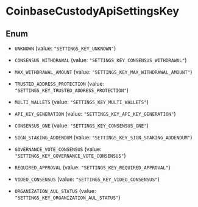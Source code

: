 
# CoinbaseCustodyApiSettingsKey

## Enum


* `UNKNOWN` (value: `"SETTINGS_KEY_UNKNOWN"`)

* `CONSENSUS_WITHDRAWAL` (value: `"SETTINGS_KEY_CONSENSUS_WITHDRAWAL"`)

* `MAX_WITHDRAWAL_AMOUNT` (value: `"SETTINGS_KEY_MAX_WITHDRAWAL_AMOUNT"`)

* `TRUSTED_ADDRESS_PROTECTION` (value: `"SETTINGS_KEY_TRUSTED_ADDRESS_PROTECTION"`)

* `MULTI_WALLETS` (value: `"SETTINGS_KEY_MULTI_WALLETS"`)

* `API_KEY_GENERATION` (value: `"SETTINGS_KEY_API_KEY_GENERATION"`)

* `CONSENSUS_ONE` (value: `"SETTINGS_KEY_CONSENSUS_ONE"`)

* `SIGN_STAKING_ADDENDUM` (value: `"SETTINGS_KEY_SIGN_STAKING_ADDENDUM"`)

* `GOVERNANCE_VOTE_CONSENSUS` (value: `"SETTINGS_KEY_GOVERNANCE_VOTE_CONSENSUS"`)

* `REQUIRED_APPROVAL` (value: `"SETTINGS_KEY_REQUIRED_APPROVAL"`)

* `VIDEO_CONSENSUS` (value: `"SETTINGS_KEY_VIDEO_CONSENSUS"`)

* `ORGANIZATION_AUL_STATUS` (value: `"SETTINGS_KEY_ORGANIZATION_AUL_STATUS"`)



